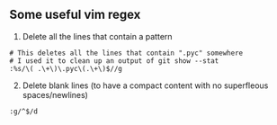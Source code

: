 ## Some useful vim regex

1. Delete all the lines that contain a pattern
  ```
  # This deletes all the lines that contain ".pyc" somewhere
  # I used it to clean up an output of git show --stat
  :%s/\( .\+\)\.pyc\(.\+\)$//g
  ```

2. Delete blank lines (to have a compact content with no superfleous spaces/newlines)
  ```
  :g/^$/d
  ```

